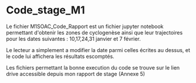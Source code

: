 # Code_stage_M1

Le fichier M1SOAC_Code_Rapport est un fichier jupyter notebook permettant d'obtenir les zones de cyclogenèse ainsi que leur trajectoires pour les dates suivantes : 
10,17,24,31 janvier et 7 février.

Le lecteur a simplement a modifier la date parmi celles écrites au dessus, et le code lui affichera les résultats escomptés.

Les fichiers permettant la bonne execution du code se trouve sur le lien drive accessible depuis mon rapport de stage (Annexe 5)
